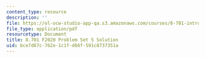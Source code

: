```yaml
---
content_type: resource
description: ''
file: https://ol-ocw-studio-app-qa.s3.amazonaws.com/courses/8-701-introduction-to-nuclear-and-particle-physics-fall-2020/bce7d67c762e1c1fd66f591c8737351a_MIT8_701F20_pset5_soln.pdf
file_type: application/pdf
resourcetype: Document
title: 8.701 F2020 Problem Set 5 Solution
uid: bce7d67c-762e-1c1f-d66f-591c8737351a
---
```

